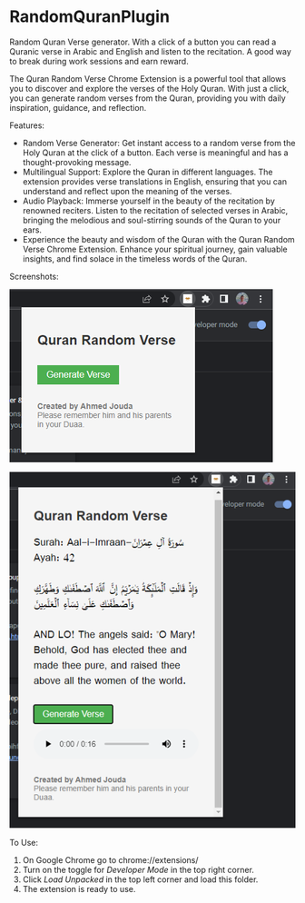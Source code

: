# RandomQuranPlugin
Random Quran Verse generator. With a click of a button you can read a Quranic verse in Arabic and English and listen to the recitation. A good way to break during work sessions and earn reward.

The Quran Random Verse Chrome Extension is a powerful tool that allows you to discover and explore the verses of the Holy Quran. With just a click, you can generate random verses from the Quran, providing you with daily inspiration, guidance, and reflection.

Features:
- Random Verse Generator: Get instant access to a random verse from the Holy Quran at the click of a button. Each verse is meaningful and has a thought-provoking message.
- Multilingual Support: Explore the Quran in different languages. The extension provides verse translations in English, ensuring that you can understand and reflect upon the meaning of the verses.
- Audio Playback: Immerse yourself in the beauty of the recitation by renowned reciters. Listen to the recitation of selected verses in Arabic, bringing the melodious and soul-stirring sounds of the Quran to your ears.
- Experience the beauty and wisdom of the Quran with the Quran Random Verse Chrome Extension. Enhance your spiritual journey, gain valuable insights, and find solace in the timeless words of the Quran.

Screenshots:

![alt text](1.png)

![alt text](2.png)

To Use:
1. On Google Chrome go to chrome://extensions/
2. Turn on the toggle for *Developer Mode* in the top right corner.
3. Click *Load Unpacked* in the top left corner and load this folder.
4. The extension is ready to use.
